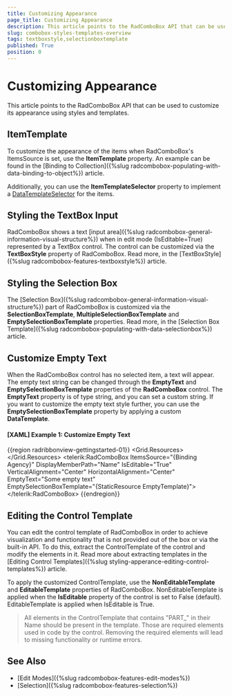```yaml
---
title: Customizing Appearance
page_title: Customizing Appearance
description: This article points to the RadComboBox API that can be used to customize its appearance using styles and templates.
slug: combobox-styles-templates-overview
tags: textboxstyle,selectionboxtemplate
published: True
position: 0
---
```


# Customizing Appearance

This article points to the RadComboBox API that can be used to customize its appearance using styles and templates.

## ItemTemplate

To customize the appearance of the items when RadComboBox's ItemsSource is set, use the __ItemTemplate__ property. An example can be found in the [Binding to Collection]({%slug radcombobox-populating-with-data-binding-to-object%}) article.

Additionally, you can use the __ItemTemplateSelector__ property to implement a [DataTemplateSelector](https://docs.microsoft.com/en-us/dotnet/api/system.windows.controls.datatemplateselector?view=netframework-4.8) for the items.

## Styling the TextBox Input

RadComboBox shows a text [input area]({%slug radcombobox-general-information-visual-structure%}) when in edit mode (IsEditable=True) represented by a TextBox control. The control can be customized via the __TextBoxStyle__ property of RadComboBox. Read more, in the [TextBoxStyle]({%slug radcombobox-features-textboxstyle%}) article.

## Styling the Selection Box

The [Selection Box]({%slug radcombobox-general-information-visual-structure%}) part of RadComboBox is customized via the __SelectionBoxTemplate__, __MultipleSelectionBoxTemplate__ and __EmptySelectionBoxTemplate__ properties. Read more, in the [Selection Box Template]({%slug radcombobox-populating-with-data-selectionbox%}) article.

## Customize Empty Text

When the RadComboBox control has no selected item, a text will appear. The empty text string can be changed through the __EmptyText__ and __EmptySelectionBoxTemplate__ properties of the __RadComboBox__ control. The __EmptyText__ property is of type string, and you can set a custom string. If you want to customize the empty text style further, you can use the __EmptySelectionBoxTemplate__ property by applying a custom __DataTemplate__.

#### __[XAML] Example 1: Customize Empty Text__  
{{region radribbonview-gettingstarted-01}}
    <Grid>
		<Grid.Resources>
			<DataTemplate x:Key="EmptyTemplate">
				<TextBlock FontWeight="Bold" FontFamily="Comic Sans" FontStyle="Italic" Text="{Binding}" />
			</DataTemplate>
		</Grid.Resources>
		<telerik:RadComboBox ItemsSource="{Binding Agency}" DisplayMemberPath="Name" 
								IsEditable="True" VerticalAlignment="Center" HorizontalAlignment="Center"
								EmptyText="Some empty text"                            
								EmptySelectionBoxTemplate="{StaticResource EmptyTemplate}">
		</telerik:RadComboBox>
	</Grid>
{{endregion}}

## Editing the Control Template

You can edit the control template of RadComboBox in order to achieve visualization and functionality that is not provided out of the box or via the built-in API. To do this, extract the ControlTemplate of the control and modify the elements in it. Read more about extracting templates in the [Editing Control Templates]({%slug styling-apperance-editing-control-templates%}) article.

To apply the customized ControlTemplate, use the __NonEditableTemplate__ and __EditableTemplate__ properties of RadComboBox. NonEditableTemplate is applied when the __IsEditable__ property of the control is set to False (default). EditableTemplate is applied when IsEditable is True.

>All elements in the ControlTemplate that contains "PART_" in their Name should be present in the template. Those are required elements used in code by the control. Removing the required elements will lead to missing functionality or runtime errors.

## See Also
* [Edit Modes]({%slug radcombobox-features-edit-modes%})
* [Selection]({%slug radcombobox-features-selection%})
